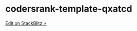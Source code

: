 # codersrank-template-qxatcd

[Edit on StackBlitz ⚡️](https://stackblitz.com/edit/codersrank-template-qxatcd)
